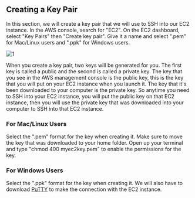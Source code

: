 ## Creating a Key Pair

In this section, we will create a key pair that we will use to SSH into our EC2 instance. In the AWS console, search for "EC2". On the EC2 dashboard, select "Key Pairs" then "Create key pair". Give it a name and select ".pem" for Mac/Linux users and ".ppk" for Windows users. 

![1](https://github.com/Padmalebaka/wordpress-aws/assets/164225494/0e36b1b1-563b-4630-8886-bcb232d007bb)

When you create a key pair, two keys will be generated for you. The first key is called a public and the second is called a private key. The key that you see in the AWS management console is the public key, this is the key that you will put on your EC2 instance when you launch it. The key that it's been downloaded to your computer is the private key. So anytime you need to SSH into your EC2 instance, you will put the public key on that EC2 instance, then you will use the private key that was downloaded into your computer to SSH into that EC2 instance.

### For Mac/Linux Users

Select the ".pem" format for the key when creating it. Make sure to move the key that was downloaded to your home folder. Open up your terminal and type "chmod 400 myec2key.pem" to enable the permissions for the key.

### For Windows Users

Select the ".ppk" format for the key when creating it. We will also have to download [PuTTY](https://www.putty.org/) to make the connection with the EC2 instance.